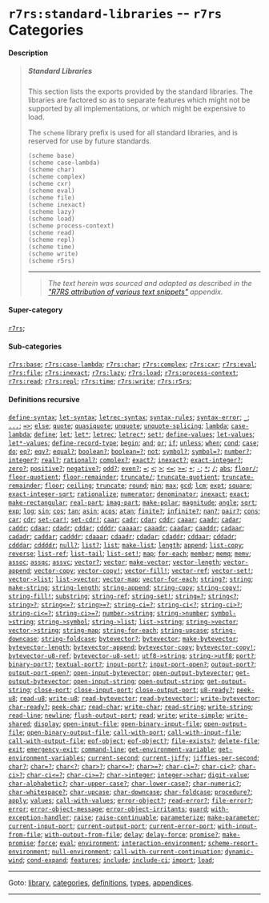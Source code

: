 

<a id='category__r7rs__r7rs_3a_standard-libraries'></a>

# `r7rs:standard-libraries` -- `r7rs` Categories


#### Description

> ##### Standard Libraries
> 
> This section lists the exports provided by the standard libraries.  The
> libraries are factored so as to separate features which might not be
> supported by all implementations, or which might be expensive to load.
> 
> The `scheme` library prefix is used for all standard libraries, and
> is reserved for use by future standards.
> 
> ````
> (scheme base)
> (scheme case-lambda)
> (scheme char)
> (scheme complex)
> (scheme cxr)
> (scheme eval)
> (scheme file)
> (scheme inexact)
> (scheme lazy)
> (scheme load)
> (scheme process-context)
> (scheme read)
> (scheme repl)
> (scheme time)
> (scheme write)
> (scheme r5rs)
> ````
> 
> 
> ----
> > *The text herein was sourced and adapted as described in the ["R7RS attribution of various text snippets"](../../r7rs/appendices/attribution.md#appendix__r7rs__attribution) appendix.*


#### Super-category

[`r7rs`](../../r7rs/categories/r7rs.md#category__r7rs__r7rs);


#### Sub-categories

[`r7rs:base`](../../r7rs/categories/r7rs_3a_base.md#category__r7rs__r7rs_3a_base);
[`r7rs:case-lambda`](../../r7rs/categories/r7rs_3a_case-lambda.md#category__r7rs__r7rs_3a_case-lambda);
[`r7rs:char`](../../r7rs/categories/r7rs_3a_char.md#category__r7rs__r7rs_3a_char);
[`r7rs:complex`](../../r7rs/categories/r7rs_3a_complex.md#category__r7rs__r7rs_3a_complex);
[`r7rs:cxr`](../../r7rs/categories/r7rs_3a_cxr.md#category__r7rs__r7rs_3a_cxr);
[`r7rs:eval`](../../r7rs/categories/r7rs_3a_eval.md#category__r7rs__r7rs_3a_eval);
[`r7rs:file`](../../r7rs/categories/r7rs_3a_file.md#category__r7rs__r7rs_3a_file);
[`r7rs:inexact`](../../r7rs/categories/r7rs_3a_inexact.md#category__r7rs__r7rs_3a_inexact);
[`r7rs:lazy`](../../r7rs/categories/r7rs_3a_lazy.md#category__r7rs__r7rs_3a_lazy);
[`r7rs:load`](../../r7rs/categories/r7rs_3a_load.md#category__r7rs__r7rs_3a_load);
[`r7rs:process-context`](../../r7rs/categories/r7rs_3a_process-context.md#category__r7rs__r7rs_3a_process-context);
[`r7rs:read`](../../r7rs/categories/r7rs_3a_read.md#category__r7rs__r7rs_3a_read);
[`r7rs:repl`](../../r7rs/categories/r7rs_3a_repl.md#category__r7rs__r7rs_3a_repl);
[`r7rs:time`](../../r7rs/categories/r7rs_3a_time.md#category__r7rs__r7rs_3a_time);
[`r7rs:write`](../../r7rs/categories/r7rs_3a_write.md#category__r7rs__r7rs_3a_write);
[`r7rs:r5rs`](../../r7rs/categories/r7rs_3a_r5rs.md#category__r7rs__r7rs_3a_r5rs);


#### Definitions recursive

[`define-syntax`](../../r7rs/definitions/define-syntax.md#definition__r7rs__define-syntax);
[`let-syntax`](../../r7rs/definitions/let-syntax.md#definition__r7rs__let-syntax);
[`letrec-syntax`](../../r7rs/definitions/letrec-syntax.md#definition__r7rs__letrec-syntax);
[`syntax-rules`](../../r7rs/definitions/syntax-rules.md#definition__r7rs__syntax-rules);
[`syntax-error`](../../r7rs/definitions/syntax-error.md#definition__r7rs__syntax-error);
[`_`](../../r7rs/definitions/ZZZZ__5f.md#definition__r7rs__ZZZZ__5f);
[`...`](../../r7rs/definitions/ZZZZ__2e_2e_2e.md#definition__r7rs__ZZZZ__2e_2e_2e);
[`=>`](../../r7rs/definitions/ZZZZ__3d_3e.md#definition__r7rs__ZZZZ__3d_3e);
[`else`](../../r7rs/definitions/else.md#definition__r7rs__else);
[`quote`](../../r7rs/definitions/quote.md#definition__r7rs__quote);
[`quasiquote`](../../r7rs/definitions/quasiquote.md#definition__r7rs__quasiquote);
[`unquote`](../../r7rs/definitions/unquote.md#definition__r7rs__unquote);
[`unquote-splicing`](../../r7rs/definitions/unquote-splicing.md#definition__r7rs__unquote-splicing);
[`lambda`](../../r7rs/definitions/lambda.md#definition__r7rs__lambda);
[`case-lambda`](../../r7rs/definitions/case-lambda.md#definition__r7rs__case-lambda);
[`define`](../../r7rs/definitions/define.md#definition__r7rs__define);
[`let`](../../r7rs/definitions/let.md#definition__r7rs__let);
[`let*`](../../r7rs/definitions/let_2a.md#definition__r7rs__let_2a);
[`letrec`](../../r7rs/definitions/letrec.md#definition__r7rs__letrec);
[`letrec*`](../../r7rs/definitions/letrec_2a.md#definition__r7rs__letrec_2a);
[`set!`](../../r7rs/definitions/set_21.md#definition__r7rs__set_21);
[`define-values`](../../r7rs/definitions/define-values.md#definition__r7rs__define-values);
[`let-values`](../../r7rs/definitions/let-values.md#definition__r7rs__let-values);
[`let*-values`](../../r7rs/definitions/let_2a_-values.md#definition__r7rs__let_2a_-values);
[`define-record-type`](../../r7rs/definitions/define-record-type.md#definition__r7rs__define-record-type);
[`begin`](../../r7rs/definitions/begin.md#definition__r7rs__begin);
[`and`](../../r7rs/definitions/and.md#definition__r7rs__and);
[`or`](../../r7rs/definitions/or.md#definition__r7rs__or);
[`if`](../../r7rs/definitions/if.md#definition__r7rs__if);
[`unless`](../../r7rs/definitions/unless.md#definition__r7rs__unless);
[`when`](../../r7rs/definitions/when.md#definition__r7rs__when);
[`cond`](../../r7rs/definitions/cond.md#definition__r7rs__cond);
[`case`](../../r7rs/definitions/case.md#definition__r7rs__case);
[`do`](../../r7rs/definitions/do.md#definition__r7rs__do);
[`eq?`](../../r7rs/definitions/eq_3f.md#definition__r7rs__eq_3f);
[`eqv?`](../../r7rs/definitions/eqv_3f.md#definition__r7rs__eqv_3f);
[`equal?`](../../r7rs/definitions/equal_3f.md#definition__r7rs__equal_3f);
[`boolean?`](../../r7rs/definitions/boolean_3f.md#definition__r7rs__boolean_3f);
[`boolean=?`](../../r7rs/definitions/boolean_3d_3f.md#definition__r7rs__boolean_3d_3f);
[`not`](../../r7rs/definitions/not.md#definition__r7rs__not);
[`symbol?`](../../r7rs/definitions/symbol_3f.md#definition__r7rs__symbol_3f);
[`symbol=?`](../../r7rs/definitions/symbol_3d_3f.md#definition__r7rs__symbol_3d_3f);
[`number?`](../../r7rs/definitions/number_3f.md#definition__r7rs__number_3f);
[`integer?`](../../r7rs/definitions/integer_3f.md#definition__r7rs__integer_3f);
[`real?`](../../r7rs/definitions/real_3f.md#definition__r7rs__real_3f);
[`rational?`](../../r7rs/definitions/rational_3f.md#definition__r7rs__rational_3f);
[`complex?`](../../r7rs/definitions/complex_3f.md#definition__r7rs__complex_3f);
[`exact?`](../../r7rs/definitions/exact_3f.md#definition__r7rs__exact_3f);
[`inexact?`](../../r7rs/definitions/inexact_3f.md#definition__r7rs__inexact_3f);
[`exact-integer?`](../../r7rs/definitions/exact-integer_3f.md#definition__r7rs__exact-integer_3f);
[`zero?`](../../r7rs/definitions/zero_3f.md#definition__r7rs__zero_3f);
[`positive?`](../../r7rs/definitions/positive_3f.md#definition__r7rs__positive_3f);
[`negative?`](../../r7rs/definitions/negative_3f.md#definition__r7rs__negative_3f);
[`odd?`](../../r7rs/definitions/odd_3f.md#definition__r7rs__odd_3f);
[`even?`](../../r7rs/definitions/even_3f.md#definition__r7rs__even_3f);
[`=`](../../r7rs/definitions/ZZZZ__3d.md#definition__r7rs__ZZZZ__3d);
[`<`](../../r7rs/definitions/ZZZZ__3c.md#definition__r7rs__ZZZZ__3c);
[`>`](../../r7rs/definitions/ZZZZ__3e.md#definition__r7rs__ZZZZ__3e);
[`<=`](../../r7rs/definitions/ZZZZ__3c_3d.md#definition__r7rs__ZZZZ__3c_3d);
[`>=`](../../r7rs/definitions/ZZZZ__3e_3d.md#definition__r7rs__ZZZZ__3e_3d);
[`+`](../../r7rs/definitions/ZZZZ__2b.md#definition__r7rs__ZZZZ__2b);
[`-`](../../r7rs/definitions/ZZZZ__2d.md#definition__r7rs__ZZZZ__2d);
[`*`](../../r7rs/definitions/ZZZZ__2a.md#definition__r7rs__ZZZZ__2a);
[`/`](../../r7rs/definitions/ZZZZ__2f.md#definition__r7rs__ZZZZ__2f);
[`abs`](../../r7rs/definitions/abs.md#definition__r7rs__abs);
[`floor/`](../../r7rs/definitions/floor_2f.md#definition__r7rs__floor_2f);
[`floor-quotient`](../../r7rs/definitions/floor-quotient.md#definition__r7rs__floor-quotient);
[`floor-remainder`](../../r7rs/definitions/floor-remainder.md#definition__r7rs__floor-remainder);
[`truncate/`](../../r7rs/definitions/truncate_2f.md#definition__r7rs__truncate_2f);
[`truncate-quotient`](../../r7rs/definitions/truncate-quotient.md#definition__r7rs__truncate-quotient);
[`truncate-remainder`](../../r7rs/definitions/truncate-remainder.md#definition__r7rs__truncate-remainder);
[`floor`](../../r7rs/definitions/floor.md#definition__r7rs__floor);
[`ceiling`](../../r7rs/definitions/ceiling.md#definition__r7rs__ceiling);
[`truncate`](../../r7rs/definitions/truncate.md#definition__r7rs__truncate);
[`round`](../../r7rs/definitions/round.md#definition__r7rs__round);
[`min`](../../r7rs/definitions/min.md#definition__r7rs__min);
[`max`](../../r7rs/definitions/max.md#definition__r7rs__max);
[`gcd`](../../r7rs/definitions/gcd.md#definition__r7rs__gcd);
[`lcm`](../../r7rs/definitions/lcm.md#definition__r7rs__lcm);
[`expt`](../../r7rs/definitions/expt.md#definition__r7rs__expt);
[`square`](../../r7rs/definitions/square.md#definition__r7rs__square);
[`exact-integer-sqrt`](../../r7rs/definitions/exact-integer-sqrt.md#definition__r7rs__exact-integer-sqrt);
[`rationalize`](../../r7rs/definitions/rationalize.md#definition__r7rs__rationalize);
[`numerator`](../../r7rs/definitions/numerator.md#definition__r7rs__numerator);
[`denominator`](../../r7rs/definitions/denominator.md#definition__r7rs__denominator);
[`inexact`](../../r7rs/definitions/inexact.md#definition__r7rs__inexact);
[`exact`](../../r7rs/definitions/exact.md#definition__r7rs__exact);
[`make-rectangular`](../../r7rs/definitions/make-rectangular.md#definition__r7rs__make-rectangular);
[`real-part`](../../r7rs/definitions/real-part.md#definition__r7rs__real-part);
[`imag-part`](../../r7rs/definitions/imag-part.md#definition__r7rs__imag-part);
[`make-polar`](../../r7rs/definitions/make-polar.md#definition__r7rs__make-polar);
[`magnitude`](../../r7rs/definitions/magnitude.md#definition__r7rs__magnitude);
[`angle`](../../r7rs/definitions/angle.md#definition__r7rs__angle);
[`sqrt`](../../r7rs/definitions/sqrt.md#definition__r7rs__sqrt);
[`exp`](../../r7rs/definitions/exp.md#definition__r7rs__exp);
[`log`](../../r7rs/definitions/log.md#definition__r7rs__log);
[`sin`](../../r7rs/definitions/sin.md#definition__r7rs__sin);
[`cos`](../../r7rs/definitions/cos.md#definition__r7rs__cos);
[`tan`](../../r7rs/definitions/tan.md#definition__r7rs__tan);
[`asin`](../../r7rs/definitions/asin.md#definition__r7rs__asin);
[`acos`](../../r7rs/definitions/acos.md#definition__r7rs__acos);
[`atan`](../../r7rs/definitions/atan.md#definition__r7rs__atan);
[`finite?`](../../r7rs/definitions/finite_3f.md#definition__r7rs__finite_3f);
[`infinite?`](../../r7rs/definitions/infinite_3f.md#definition__r7rs__infinite_3f);
[`nan?`](../../r7rs/definitions/nan_3f.md#definition__r7rs__nan_3f);
[`pair?`](../../r7rs/definitions/pair_3f.md#definition__r7rs__pair_3f);
[`cons`](../../r7rs/definitions/cons.md#definition__r7rs__cons);
[`car`](../../r7rs/definitions/car.md#definition__r7rs__car);
[`cdr`](../../r7rs/definitions/cdr.md#definition__r7rs__cdr);
[`set-car!`](../../r7rs/definitions/set-car_21.md#definition__r7rs__set-car_21);
[`set-cdr!`](../../r7rs/definitions/set-cdr_21.md#definition__r7rs__set-cdr_21);
[`caar`](../../r7rs/definitions/caar.md#definition__r7rs__caar);
[`cadr`](../../r7rs/definitions/cadr.md#definition__r7rs__cadr);
[`cdar`](../../r7rs/definitions/cdar.md#definition__r7rs__cdar);
[`cddr`](../../r7rs/definitions/cddr.md#definition__r7rs__cddr);
[`caaar`](../../r7rs/definitions/caaar.md#definition__r7rs__caaar);
[`caadr`](../../r7rs/definitions/caadr.md#definition__r7rs__caadr);
[`cadar`](../../r7rs/definitions/cadar.md#definition__r7rs__cadar);
[`caddr`](../../r7rs/definitions/caddr.md#definition__r7rs__caddr);
[`cdaar`](../../r7rs/definitions/cdaar.md#definition__r7rs__cdaar);
[`cdadr`](../../r7rs/definitions/cdadr.md#definition__r7rs__cdadr);
[`cddar`](../../r7rs/definitions/cddar.md#definition__r7rs__cddar);
[`cdddr`](../../r7rs/definitions/cdddr.md#definition__r7rs__cdddr);
[`caaaar`](../../r7rs/definitions/caaaar.md#definition__r7rs__caaaar);
[`caaadr`](../../r7rs/definitions/caaadr.md#definition__r7rs__caaadr);
[`caadar`](../../r7rs/definitions/caadar.md#definition__r7rs__caadar);
[`caaddr`](../../r7rs/definitions/caaddr.md#definition__r7rs__caaddr);
[`cadaar`](../../r7rs/definitions/cadaar.md#definition__r7rs__cadaar);
[`cadadr`](../../r7rs/definitions/cadadr.md#definition__r7rs__cadadr);
[`caddar`](../../r7rs/definitions/caddar.md#definition__r7rs__caddar);
[`cadddr`](../../r7rs/definitions/cadddr.md#definition__r7rs__cadddr);
[`cdaaar`](../../r7rs/definitions/cdaaar.md#definition__r7rs__cdaaar);
[`cdaadr`](../../r7rs/definitions/cdaadr.md#definition__r7rs__cdaadr);
[`cdadar`](../../r7rs/definitions/cdadar.md#definition__r7rs__cdadar);
[`cdaddr`](../../r7rs/definitions/cdaddr.md#definition__r7rs__cdaddr);
[`cddaar`](../../r7rs/definitions/cddaar.md#definition__r7rs__cddaar);
[`cddadr`](../../r7rs/definitions/cddadr.md#definition__r7rs__cddadr);
[`cdddar`](../../r7rs/definitions/cdddar.md#definition__r7rs__cdddar);
[`cddddr`](../../r7rs/definitions/cddddr.md#definition__r7rs__cddddr);
[`null?`](../../r7rs/definitions/null_3f.md#definition__r7rs__null_3f);
[`list?`](../../r7rs/definitions/list_3f.md#definition__r7rs__list_3f);
[`list`](../../r7rs/definitions/list.md#definition__r7rs__list);
[`make-list`](../../r7rs/definitions/make-list.md#definition__r7rs__make-list);
[`length`](../../r7rs/definitions/length.md#definition__r7rs__length);
[`append`](../../r7rs/definitions/append.md#definition__r7rs__append);
[`list-copy`](../../r7rs/definitions/list-copy.md#definition__r7rs__list-copy);
[`reverse`](../../r7rs/definitions/reverse.md#definition__r7rs__reverse);
[`list-ref`](../../r7rs/definitions/list-ref.md#definition__r7rs__list-ref);
[`list-tail`](../../r7rs/definitions/list-tail.md#definition__r7rs__list-tail);
[`list-set!`](../../r7rs/definitions/list-set_21.md#definition__r7rs__list-set_21);
[`map`](../../r7rs/definitions/map.md#definition__r7rs__map);
[`for-each`](../../r7rs/definitions/for-each.md#definition__r7rs__for-each);
[`member`](../../r7rs/definitions/member.md#definition__r7rs__member);
[`memq`](../../r7rs/definitions/memq.md#definition__r7rs__memq);
[`memv`](../../r7rs/definitions/memv.md#definition__r7rs__memv);
[`assoc`](../../r7rs/definitions/assoc.md#definition__r7rs__assoc);
[`assqc`](../../r7rs/definitions/assqc.md#definition__r7rs__assqc);
[`assvc`](../../r7rs/definitions/assvc.md#definition__r7rs__assvc);
[`vector?`](../../r7rs/definitions/vector_3f.md#definition__r7rs__vector_3f);
[`vector`](../../r7rs/definitions/vector.md#definition__r7rs__vector);
[`make-vector`](../../r7rs/definitions/make-vector.md#definition__r7rs__make-vector);
[`vector-length`](../../r7rs/definitions/vector-length.md#definition__r7rs__vector-length);
[`vector-append`](../../r7rs/definitions/vector-append.md#definition__r7rs__vector-append);
[`vector-copy`](../../r7rs/definitions/vector-copy.md#definition__r7rs__vector-copy);
[`vector-copy!`](../../r7rs/definitions/vector-copy_21.md#definition__r7rs__vector-copy_21);
[`vector-fill!`](../../r7rs/definitions/vector-fill_21.md#definition__r7rs__vector-fill_21);
[`vector-ref`](../../r7rs/definitions/vector-ref.md#definition__r7rs__vector-ref);
[`vector-set!`](../../r7rs/definitions/vector-set_21.md#definition__r7rs__vector-set_21);
[`vector->list`](../../r7rs/definitions/vector-_3e_list.md#definition__r7rs__vector-_3e_list);
[`list->vector`](../../r7rs/definitions/list-_3e_vector.md#definition__r7rs__list-_3e_vector);
[`vector-map`](../../r7rs/definitions/vector-map.md#definition__r7rs__vector-map);
[`vector-for-each`](../../r7rs/definitions/vector-for-each.md#definition__r7rs__vector-for-each);
[`string?`](../../r7rs/definitions/string_3f.md#definition__r7rs__string_3f);
[`string`](../../r7rs/definitions/string.md#definition__r7rs__string);
[`make-string`](../../r7rs/definitions/make-string.md#definition__r7rs__make-string);
[`string-length`](../../r7rs/definitions/string-length.md#definition__r7rs__string-length);
[`string-append`](../../r7rs/definitions/string-append.md#definition__r7rs__string-append);
[`string-copy`](../../r7rs/definitions/string-copy.md#definition__r7rs__string-copy);
[`string-copy!`](../../r7rs/definitions/string-copy_21.md#definition__r7rs__string-copy_21);
[`string-fill!`](../../r7rs/definitions/string-fill_21.md#definition__r7rs__string-fill_21);
[`substring`](../../r7rs/definitions/substring.md#definition__r7rs__substring);
[`string-ref`](../../r7rs/definitions/string-ref.md#definition__r7rs__string-ref);
[`string-set!`](../../r7rs/definitions/string-set_21.md#definition__r7rs__string-set_21);
[`string=?`](../../r7rs/definitions/string_3d_3f.md#definition__r7rs__string_3d_3f);
[`string<?`](../../r7rs/definitions/string_3c_3f.md#definition__r7rs__string_3c_3f);
[`string>?`](../../r7rs/definitions/string_3e_3f.md#definition__r7rs__string_3e_3f);
[`string<=?`](../../r7rs/definitions/string_3c_3d_3f.md#definition__r7rs__string_3c_3d_3f);
[`string>=?`](../../r7rs/definitions/string_3e_3d_3f.md#definition__r7rs__string_3e_3d_3f);
[`string-ci=?`](../../r7rs/definitions/string-ci_3d_3f.md#definition__r7rs__string-ci_3d_3f);
[`string-ci<?`](../../r7rs/definitions/string-ci_3c_3f.md#definition__r7rs__string-ci_3c_3f);
[`string-ci>?`](../../r7rs/definitions/string-ci_3e_3f.md#definition__r7rs__string-ci_3e_3f);
[`string-ci<=?`](../../r7rs/definitions/string-ci_3c_3d_3f.md#definition__r7rs__string-ci_3c_3d_3f);
[`string-ci>=?`](../../r7rs/definitions/string-ci_3e_3d_3f.md#definition__r7rs__string-ci_3e_3d_3f);
[`number->string`](../../r7rs/definitions/number-_3e_string.md#definition__r7rs__number-_3e_string);
[`string->number`](../../r7rs/definitions/string-_3e_number.md#definition__r7rs__string-_3e_number);
[`symbol->string`](../../r7rs/definitions/symbol-_3e_string.md#definition__r7rs__symbol-_3e_string);
[`string->symbol`](../../r7rs/definitions/string-_3e_symbol.md#definition__r7rs__string-_3e_symbol);
[`string->list`](../../r7rs/definitions/string-_3e_list.md#definition__r7rs__string-_3e_list);
[`list->string`](../../r7rs/definitions/list-_3e_string.md#definition__r7rs__list-_3e_string);
[`string->vector`](../../r7rs/definitions/string-_3e_vector.md#definition__r7rs__string-_3e_vector);
[`vector->string`](../../r7rs/definitions/vector-_3e_string.md#definition__r7rs__vector-_3e_string);
[`string-map`](../../r7rs/definitions/string-map.md#definition__r7rs__string-map);
[`string-for-each`](../../r7rs/definitions/string-for-each.md#definition__r7rs__string-for-each);
[`string-upcase`](../../r7rs/definitions/string-upcase.md#definition__r7rs__string-upcase);
[`string-downcase`](../../r7rs/definitions/string-downcase.md#definition__r7rs__string-downcase);
[`string-foldcase`](../../r7rs/definitions/string-foldcase.md#definition__r7rs__string-foldcase);
[`bytevector?`](../../r7rs/definitions/bytevector_3f.md#definition__r7rs__bytevector_3f);
[`bytevector`](../../r7rs/definitions/bytevector.md#definition__r7rs__bytevector);
[`make-bytevector`](../../r7rs/definitions/make-bytevector.md#definition__r7rs__make-bytevector);
[`bytevector-length`](../../r7rs/definitions/bytevector-length.md#definition__r7rs__bytevector-length);
[`bytevector-append`](../../r7rs/definitions/bytevector-append.md#definition__r7rs__bytevector-append);
[`bytevector-copy`](../../r7rs/definitions/bytevector-copy.md#definition__r7rs__bytevector-copy);
[`bytevector-copy!`](../../r7rs/definitions/bytevector-copy_21.md#definition__r7rs__bytevector-copy_21);
[`bytevector-u8-ref`](../../r7rs/definitions/bytevector-u8-ref.md#definition__r7rs__bytevector-u8-ref);
[`bytevector-u8-set!`](../../r7rs/definitions/bytevector-u8-set_21.md#definition__r7rs__bytevector-u8-set_21);
[`utf8->string`](../../r7rs/definitions/utf8-_3e_string.md#definition__r7rs__utf8-_3e_string);
[`string->utf8`](../../r7rs/definitions/string-_3e_utf8.md#definition__r7rs__string-_3e_utf8);
[`port?`](../../r7rs/definitions/port_3f.md#definition__r7rs__port_3f);
[`binary-port?`](../../r7rs/definitions/binary-port_3f.md#definition__r7rs__binary-port_3f);
[`textual-port?`](../../r7rs/definitions/textual-port_3f.md#definition__r7rs__textual-port_3f);
[`input-port?`](../../r7rs/definitions/input-port_3f.md#definition__r7rs__input-port_3f);
[`input-port-open?`](../../r7rs/definitions/input-port-open_3f.md#definition__r7rs__input-port-open_3f);
[`output-port?`](../../r7rs/definitions/output-port_3f.md#definition__r7rs__output-port_3f);
[`output-port-open?`](../../r7rs/definitions/output-port-open_3f.md#definition__r7rs__output-port-open_3f);
[`open-input-bytevector`](../../r7rs/definitions/open-input-bytevector.md#definition__r7rs__open-input-bytevector);
[`open-output-bytevector`](../../r7rs/definitions/open-output-bytevector.md#definition__r7rs__open-output-bytevector);
[`get-output-bytevector`](../../r7rs/definitions/get-output-bytevector.md#definition__r7rs__get-output-bytevector);
[`open-input-string`](../../r7rs/definitions/open-input-string.md#definition__r7rs__open-input-string);
[`open-output-string`](../../r7rs/definitions/open-output-string.md#definition__r7rs__open-output-string);
[`get-output-string`](../../r7rs/definitions/get-output-string.md#definition__r7rs__get-output-string);
[`close-port`](../../r7rs/definitions/close-port.md#definition__r7rs__close-port);
[`close-input-port`](../../r7rs/definitions/close-input-port.md#definition__r7rs__close-input-port);
[`close-output-port`](../../r7rs/definitions/close-output-port.md#definition__r7rs__close-output-port);
[`u8-ready?`](../../r7rs/definitions/u8-ready_3f.md#definition__r7rs__u8-ready_3f);
[`peek-u8`](../../r7rs/definitions/peek-u8.md#definition__r7rs__peek-u8);
[`read-u8`](../../r7rs/definitions/read-u8.md#definition__r7rs__read-u8);
[`write-u8`](../../r7rs/definitions/write-u8.md#definition__r7rs__write-u8);
[`read-bytevector`](../../r7rs/definitions/read-bytevector.md#definition__r7rs__read-bytevector);
[`read-bytevector!`](../../r7rs/definitions/read-bytevector_21.md#definition__r7rs__read-bytevector_21);
[`write-bytevector`](../../r7rs/definitions/write-bytevector.md#definition__r7rs__write-bytevector);
[`char-ready?`](../../r7rs/definitions/char-ready_3f.md#definition__r7rs__char-ready_3f);
[`peek-char`](../../r7rs/definitions/peek-char.md#definition__r7rs__peek-char);
[`read-char`](../../r7rs/definitions/read-char.md#definition__r7rs__read-char);
[`write-char`](../../r7rs/definitions/write-char.md#definition__r7rs__write-char);
[`read-string`](../../r7rs/definitions/read-string.md#definition__r7rs__read-string);
[`write-string`](../../r7rs/definitions/write-string.md#definition__r7rs__write-string);
[`read-line`](../../r7rs/definitions/read-line.md#definition__r7rs__read-line);
[`newline`](../../r7rs/definitions/newline.md#definition__r7rs__newline);
[`flush-output-port`](../../r7rs/definitions/flush-output-port.md#definition__r7rs__flush-output-port);
[`read`](../../r7rs/definitions/read.md#definition__r7rs__read);
[`write`](../../r7rs/definitions/write.md#definition__r7rs__write);
[`write-simple`](../../r7rs/definitions/write-simple.md#definition__r7rs__write-simple);
[`write-shared`](../../r7rs/definitions/write-shared.md#definition__r7rs__write-shared);
[`display`](../../r7rs/definitions/display.md#definition__r7rs__display);
[`open-input-file`](../../r7rs/definitions/open-input-file.md#definition__r7rs__open-input-file);
[`open-binary-input-file`](../../r7rs/definitions/open-binary-input-file.md#definition__r7rs__open-binary-input-file);
[`open-output-file`](../../r7rs/definitions/open-output-file.md#definition__r7rs__open-output-file);
[`open-binary-output-file`](../../r7rs/definitions/open-binary-output-file.md#definition__r7rs__open-binary-output-file);
[`call-with-port`](../../r7rs/definitions/call-with-port.md#definition__r7rs__call-with-port);
[`call-with-input-file`](../../r7rs/definitions/call-with-input-file.md#definition__r7rs__call-with-input-file);
[`call-with-output-file`](../../r7rs/definitions/call-with-output-file.md#definition__r7rs__call-with-output-file);
[`eof-object`](../../r7rs/definitions/eof-object.md#definition__r7rs__eof-object);
[`eof-object?`](../../r7rs/definitions/eof-object_3f.md#definition__r7rs__eof-object_3f);
[`file-exists?`](../../r7rs/definitions/file-exists_3f.md#definition__r7rs__file-exists_3f);
[`delete-file`](../../r7rs/definitions/delete-file.md#definition__r7rs__delete-file);
[`exit`](../../r7rs/definitions/exit.md#definition__r7rs__exit);
[`emergency-exit`](../../r7rs/definitions/emergency-exit.md#definition__r7rs__emergency-exit);
[`command-line`](../../r7rs/definitions/command-line.md#definition__r7rs__command-line);
[`get-environment-variable`](../../r7rs/definitions/get-environment-variable.md#definition__r7rs__get-environment-variable);
[`get-environment-variables`](../../r7rs/definitions/get-environment-variables.md#definition__r7rs__get-environment-variables);
[`current-second`](../../r7rs/definitions/current-second.md#definition__r7rs__current-second);
[`current-jiffy`](../../r7rs/definitions/current-jiffy.md#definition__r7rs__current-jiffy);
[`jiffies-per-second`](../../r7rs/definitions/jiffies-per-second.md#definition__r7rs__jiffies-per-second);
[`char?`](../../r7rs/definitions/char_3f.md#definition__r7rs__char_3f);
[`char=?`](../../r7rs/definitions/char_3d_3f.md#definition__r7rs__char_3d_3f);
[`char<?`](../../r7rs/definitions/char_3c_3f.md#definition__r7rs__char_3c_3f);
[`char>?`](../../r7rs/definitions/char_3e_3f.md#definition__r7rs__char_3e_3f);
[`char<=?`](../../r7rs/definitions/char_3c_3d_3f.md#definition__r7rs__char_3c_3d_3f);
[`char>=?`](../../r7rs/definitions/char_3e_3d_3f.md#definition__r7rs__char_3e_3d_3f);
[`char-ci=?`](../../r7rs/definitions/char-ci_3d_3f.md#definition__r7rs__char-ci_3d_3f);
[`char-ci<?`](../../r7rs/definitions/char-ci_3c_3f.md#definition__r7rs__char-ci_3c_3f);
[`char-ci>?`](../../r7rs/definitions/char-ci_3e_3f.md#definition__r7rs__char-ci_3e_3f);
[`char-ci<=?`](../../r7rs/definitions/char-ci_3c_3d_3f.md#definition__r7rs__char-ci_3c_3d_3f);
[`char-ci>=?`](../../r7rs/definitions/char-ci_3e_3d_3f.md#definition__r7rs__char-ci_3e_3d_3f);
[`char->integer`](../../r7rs/definitions/char-_3e_integer.md#definition__r7rs__char-_3e_integer);
[`integer->char`](../../r7rs/definitions/integer-_3e_char.md#definition__r7rs__integer-_3e_char);
[`digit-value`](../../r7rs/definitions/digit-value.md#definition__r7rs__digit-value);
[`char-alphabetic?`](../../r7rs/definitions/char-alphabetic_3f.md#definition__r7rs__char-alphabetic_3f);
[`char-upper-case?`](../../r7rs/definitions/char-upper-case_3f.md#definition__r7rs__char-upper-case_3f);
[`char-lower-case?`](../../r7rs/definitions/char-lower-case_3f.md#definition__r7rs__char-lower-case_3f);
[`char-numeric?`](../../r7rs/definitions/char-numeric_3f.md#definition__r7rs__char-numeric_3f);
[`char-whitespace?`](../../r7rs/definitions/char-whitespace_3f.md#definition__r7rs__char-whitespace_3f);
[`char-upcase`](../../r7rs/definitions/char-upcase.md#definition__r7rs__char-upcase);
[`char-downcase`](../../r7rs/definitions/char-downcase.md#definition__r7rs__char-downcase);
[`char-foldcase`](../../r7rs/definitions/char-foldcase.md#definition__r7rs__char-foldcase);
[`procedure?`](../../r7rs/definitions/procedure_3f.md#definition__r7rs__procedure_3f);
[`apply`](../../r7rs/definitions/apply.md#definition__r7rs__apply);
[`values`](../../r7rs/definitions/values.md#definition__r7rs__values);
[`call-with-values`](../../r7rs/definitions/call-with-values.md#definition__r7rs__call-with-values);
[`error-object?`](../../r7rs/definitions/error-object_3f.md#definition__r7rs__error-object_3f);
[`read-error?`](../../r7rs/definitions/read-error_3f.md#definition__r7rs__read-error_3f);
[`file-error?`](../../r7rs/definitions/file-error_3f.md#definition__r7rs__file-error_3f);
[`error`](../../r7rs/definitions/error.md#definition__r7rs__error);
[`error-object-message`](../../r7rs/definitions/error-object-message.md#definition__r7rs__error-object-message);
[`error-object-irritants`](../../r7rs/definitions/error-object-irritants.md#definition__r7rs__error-object-irritants);
[`guard`](../../r7rs/definitions/guard.md#definition__r7rs__guard);
[`with-exception-handler`](../../r7rs/definitions/with-exception-handler.md#definition__r7rs__with-exception-handler);
[`raise`](../../r7rs/definitions/raise.md#definition__r7rs__raise);
[`raise-continuable`](../../r7rs/definitions/raise-continuable.md#definition__r7rs__raise-continuable);
[`parameterize`](../../r7rs/definitions/parameterize.md#definition__r7rs__parameterize);
[`make-parameter`](../../r7rs/definitions/make-parameter.md#definition__r7rs__make-parameter);
[`current-input-port`](../../r7rs/definitions/current-input-port.md#definition__r7rs__current-input-port);
[`current-output-port`](../../r7rs/definitions/current-output-port.md#definition__r7rs__current-output-port);
[`current-error-port`](../../r7rs/definitions/current-error-port.md#definition__r7rs__current-error-port);
[`with-input-from-file`](../../r7rs/definitions/with-input-from-file.md#definition__r7rs__with-input-from-file);
[`with-output-from-file`](../../r7rs/definitions/with-output-from-file.md#definition__r7rs__with-output-from-file);
[`delay`](../../r7rs/definitions/delay.md#definition__r7rs__delay);
[`delay-force`](../../r7rs/definitions/delay-force.md#definition__r7rs__delay-force);
[`promise?`](../../r7rs/definitions/promise_3f.md#definition__r7rs__promise_3f);
[`make-promise`](../../r7rs/definitions/make-promise.md#definition__r7rs__make-promise);
[`force`](../../r7rs/definitions/force.md#definition__r7rs__force);
[`eval`](../../r7rs/definitions/eval.md#definition__r7rs__eval);
[`environment`](../../r7rs/definitions/environment.md#definition__r7rs__environment);
[`interaction-environment`](../../r7rs/definitions/interaction-environment.md#definition__r7rs__interaction-environment);
[`scheme-report-environment`](../../r7rs/definitions/scheme-report-environment.md#definition__r7rs__scheme-report-environment);
[`null-environment`](../../r7rs/definitions/null-environment.md#definition__r7rs__null-environment);
[`call-with-current-continuation`](../../r7rs/definitions/call-with-current-continuation.md#definition__r7rs__call-with-current-continuation);
[`dynamic-wind`](../../r7rs/definitions/dynamic-wind.md#definition__r7rs__dynamic-wind);
[`cond-expand`](../../r7rs/definitions/cond-expand.md#definition__r7rs__cond-expand);
[`features`](../../r7rs/definitions/features.md#definition__r7rs__features);
[`include`](../../r7rs/definitions/include.md#definition__r7rs__include);
[`include-ci`](../../r7rs/definitions/include-ci.md#definition__r7rs__include-ci);
[`import`](../../r7rs/definitions/import.md#definition__r7rs__import);
[`load`](../../r7rs/definitions/load.md#definition__r7rs__load);

----

Goto: [library](../../r7rs/_index.md#library__r7rs), [categories](../../r7rs/categories/_index.md#toc__r7rs__categories), [definitions](../../r7rs/definitions/_index.md#toc__r7rs__definitions), [types](../../r7rs/types/_index.md#toc__r7rs__types), [appendices](../../r7rs/appendices/_index.md#toc__r7rs__appendices).

----

